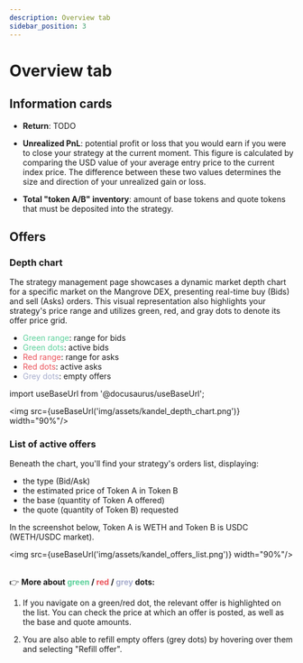 ```yaml
---
description: Overview tab
sidebar_position: 3
---
```



# Overview tab


## Information cards

* **Return**: TODO

* **Unrealized PnL**: potential profit or loss that you would earn if you were to close your strategy at the current moment. This figure is calculated by comparing the USD value of your average entry price to the current index price. The difference between these two values determines the size and direction of your unrealized gain or loss.

* **Total "token A/B" inventory**: amount of base tokens and quote tokens that must be deposited into the strategy.


## Offers

### Depth chart

The strategy management page showcases a dynamic market depth chart for a specific market on the Mangrove DEX, presenting real-time buy (Bids) and sell (Asks) orders. This visual representation also highlights your strategy's price range and utilizes green, red, and gray dots to denote its offer price grid.

* <font color="#5cd19b">Green range</font>: range for bids
* <font color="#5cd19b">Green dots</font>: active bids
* <font color="#eb525a">Red range</font>: range for asks
* <font color="#eb525a">Red dots</font>: active asks
* <font color="#a7adcd">Grey dots</font>: empty offers

import useBaseUrl from '@docusaurus/useBaseUrl';

<img src={useBaseUrl('img/assets/kandel_depth_chart.png')} width="90%"/>

### List of active offers

Beneath the chart, you'll find your strategy's orders list, displaying:

* the type (Bid/Ask)
* the estimated price of Token A in Token B
* the base (quantity of Token A offered)
* the quote (quantity of Token B) requested

In the screenshot below, Token A is WETH and Token B is USDC (WETH/USDC market).

<img src={useBaseUrl('img/assets/kandel_offers_list.png')} width="90%"/><br /><br />


👉 **More about <font color="#5cd19b">green</font> / <font color="#eb525a">red</font> / <font color="#a7adcd">grey</font> dots:**

1. If you navigate on a green/red dot, the relevant offer is highlighted on the list. You can check the price at which an offer is posted, as well as the base and quote amounts.

2. You are also able to refill empty offers (grey dots) by hovering over them and selecting "Refill offer".